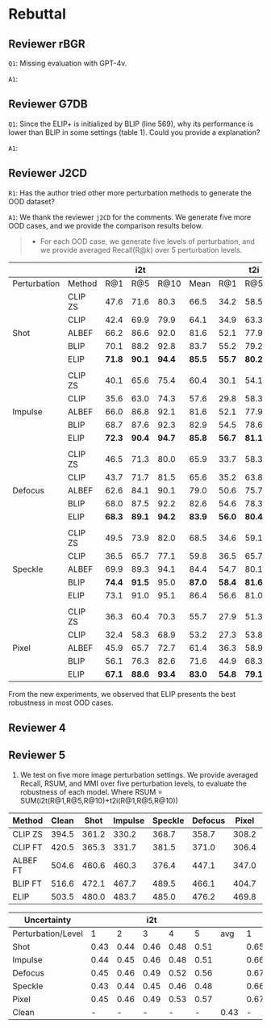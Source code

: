 # Rebuttal

## Reviewer rBGR
`Q1`: Missing evaluation with GPT-4v.

`A1`: 

## Reviewer G7DB
`Q1`: Since the ELIP+ is initialized by BLIP (line 569), why its performance is lower than BLIP in some settings (table 1). Could you provide a explanation?

`A1`: 

## Reviewer J2CD
`R1`: Has the author tried other more perturbation methods to generate the OOD dataset?

`A1`: We thank the reviewer `j2CD` for the comments. We generate five more OOD cases, and we provide the comparison results below.
>* For each OOD case, we generate five levels of perturbation, and we provide averaged Recall(R@k) over 5 perturbation levels.  

|              |         |          | i2t      |          |          |          | t2i      |          |          |
|--------------|---------|----------|----------|----------|----------|----------|----------|----------|----------|
| Perturbation | Method  | R@1      | R@5      | R@10     | Mean     | R@1      | R@5      | R@10     | Mean     |
|              | CLIP ZS | 47.6     | 71.6     | 80.3     | 66.5     | 34.2     | 58.5     | 69.1     | 53.9     |
|              | CLIP    | 42.4     | 69.9     | 79.9     | 64.1     | 34.9     | 63.3     | 74.9     | 57.7     |
| Shot         | ALBEF   | 66.2     | 86.6     | 92.0     | 81.6     | 52.1     | 77.9     | 85.8     | 71.9     |
|              | BLIP    | 70.1     | 88.2     | 92.8     | 83.7     | 55.2     | 79.2     | 86.5     | 73.7     |
|              | ELIP    | **71.8** | **90.1** | **94.4** | **85.5** | **55.7** | **80.2** | **87.7** | **74.6** |
|              |         |          |          |          |          |          |          |          |          |
|              | CLIP ZS | 40.1     | 65.6     | 75.4     | 60.4     | 30.1     | 54.1     | 64.8     | 49.7     |
|              | CLIP    | 35.6     | 63.0     | 74.3     | 57.6     | 29.8     | 58.3     | 70.7     | 53.0     |
| Impulse      | ALBEF   | 66.0     | 86.8     | 92.1     | 81.6     | 52.1     | 77.9     | 85.8     | 71.9     |
|              | BLIP    | 68.7     | 87.6     | 92.3     | 82.9     | 54.5     | 78.6     | 86.1     | 73.1     |
|              | ELIP    | **72.3** | **90.4** | **94.7** | **85.8** | **56.7** | **81.1** | **88.5** | **75.4** |
|              |         |          |          |          |          |          |          |          |          |
|              | CLIP ZS | 46.5     | 71.3     | 80.0     | 65.9     | 33.7     | 58.3     | 68.8     | 53.6     |
|              | CLIP    | 43.7     | 71.7     | 81.5     | 65.6     | 35.2     | 63.8     | 75.2     | 58.1     |
| Defocus      | ALBEF   | 62.6     | 84.1     | 90.1     | 79.0     | 50.6     | 75.7     | 83.9     | 70.1     |
|              | BLIP    | 68.0     | 87.5     | 92.2     | 82.6     | 54.6     | 78.3     | 85.4     | 72.8     |
|              | ELIP    | **68.3** | **89.1** | **94.2** | **83.9** | **56.0** | **80.4** | **88.0** | **74.8** |
|              |         |          |          |          |          |          |          |          |          |
|              | CLIP ZS | 49.5     | 73.9     | 82.0     | 68.5     | 34.6     | 59.1     | 69.6     | 54.4     |
|              | CLIP    | 36.5     | 65.7     | 77.1     | 59.8     | 36.5     | 65.7     | 77.1     | 59.8     |
| Speckle      | ALBEF   | 69.9     | 89.3     | 94.1     | 84.4     | 54.7     | 80.1     | 87.6     | 74.1     |
|              | BLIP    | **74.4** | **91.5** | 95.0     | **87.0** | **58.4** | **81.6** | **88.5** | **76.2** |
|              | ELIP    | 73.1     | 91.0     | 95.1     | 86.4     | 56.6     | 81.0     | 88.3     | 75.3     |
|              |         |          |          |          |          |          |          |          |          |
|              | CLIP ZS | 36.3     | 60.4     | 70.3     | 55.7     | 27.9     | 51.3     | 61.9     | 47.0     |
|              | CLIP    | 32.4     | 58.3     | 68.9     | 53.2     | 27.3     | 53.8     | 65.7     | 48.9     |
| Pixel        | ALBEF   | 45.9     | 65.7     | 72.7     | 61.4     | 36.3     | 58.9     | 67.5     | 54.2     |
|              | BLIP    | 56.1     | 76.3     | 82.6     | 71.6     | 44.9     | 68.3     | 76.5     | 63.3     |
|              | ELIP    | **67.1** | **88.6** | **93.4** | **83.0** | **54.8** | **79.1** | **86.9** | **73.6** |

From the new experiments, we observed that ELIP presents the best robustness in most OOD cases.



## Reviewer 4


## Reviewer 5


1. We test on five more image perturbation settings. We provide averaged Recall, RSUM, and MMI over five perturbation levels, to evaluate the robustness of each model.
Where RSUM = SUM(i2t(R@1,R@5,R@10)+t2i(R@1,R@5,R@10))



| Method   | Clean | Shot  | Impulse | Speckle | Defocus | Pixel | **ave** | MMI |
|----------|-------|-------|---------|---------|---------|-------|---------|-----|
| CLIP ZS  | 394.5 | 361.2 | 330.2   | 368.7   | 358.7   | 308.2 |  345.4  |12.4%|
| CLIP FT  | 420.5 | 365.3 | 331.7   | 381.5   | 371.0   | 306.4 | 351.2   |16.5%|
| ALBEF FT | 504.6 | 460.6 | 460.3   | 376.4   | 447.1   | 347.0 | 418.3   |17.1%|
| BLIP FT  | 516.6 | 472.1 | 467.7   | 489.5   | 466.1   | 404.7 | 460.2   |10.9%|
| ELIP     | 503.5 | 480.0 | 483.7   | 485.0   |  476.2  | 469.8 | 478.9   |4.9%|

| **Uncertainty**    |      |      | i2t  |      |      |      |      |      |      | t2i  |      |      |
|--------------------|------|------|------|------|------|------|------|------|------|------|------|------|
| Perturbation/Level | 1    | 2    | 3    | 4    | 5    | avg  | 1    | 2    | 3    | 4    | 5    | avg  |
| Shot               | 0.43 | 0.44 | 0.46 | 0.48 | 0.51 |      | 0.65 | 0.66 | 0.67 | 0.69 | 0.72 |      |
| Impulse            | 0.44 | 0.45 | 0.46 | 0.48 | 0.51 |      | 0.66 | 0.66 | 0.67 | 0.69 | 0.72 |      |
| Defocus            | 0.45 | 0.46 | 0.49 | 0.52 | 0.56 |      | 0.67 | 0.68 | 0.72 | 0.76 | 0.79 |      |
| Speckle            | 0.43 | 0.44 | 0.45 | 0.46 | 0.48 |      | 0.66 | 0.66 | 0.67 | 0.68 | 0.70 |      |
| Pixel              | 0.45 | 0.46 | 0.49 | 0.53 | 0.57 |      | 0.67 | 0.68 | 0.70 | 0.75 | 0.80 |      |
| Clean              | -    | -    | -    | -    | -    | 0.43 | -    | -    | -    | -    | -    | 0.65 |


